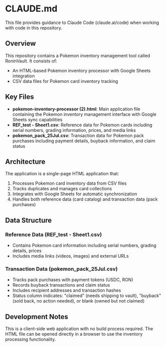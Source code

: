 # CLAUDE.md

This file provides guidance to Claude Code (claude.ai/code) when working with code in this repository.

## Overview

This repository contains a Pokemon inventory management tool called RoninVault. It consists of:
- An HTML-based Pokemon inventory processor with Google Sheets integration
- CSV data files for Pokemon card inventory tracking

## Key Files

- **pokemon-inventory-processor (2).html**: Main application file containing the Pokemon inventory management interface with Google Sheets sync capabilities
- **REF_test - Sheet1.csv**: Reference data for Pokemon cards including serial numbers, grading information, prices, and media links
- **pokemon_pack_25Jul.csv**: Transaction data for Pokemon pack purchases including payment details, buyback information, and claim status

## Architecture

The application is a single-page HTML application that:
1. Processes Pokemon card inventory data from CSV files
2. Tracks duplicates and manages card collections
3. Integrates with Google Sheets for automatic synchronization
4. Handles both reference data (card catalog) and transaction data (pack purchases)

## Data Structure

### Reference Data (REF_test - Sheet1.csv)
- Contains Pokemon card information including serial numbers, grading details, prices
- Includes media links (videos, images) and external URLs

### Transaction Data (pokemon_pack_25Jul.csv)  
- Tracks pack purchases with payment tokens (USDC, RON)
- Records buyback transactions and claim status
- Includes recipient addresses and transaction hashes
- Status column indicates: "claimed" (needs shipping to vault), "buyback" (sold back, no action needed), or blank (owned but not claimed)

## Development Notes

This is a client-side web application with no build process required. The HTML file can be opened directly in a browser to use the inventory processing functionality.